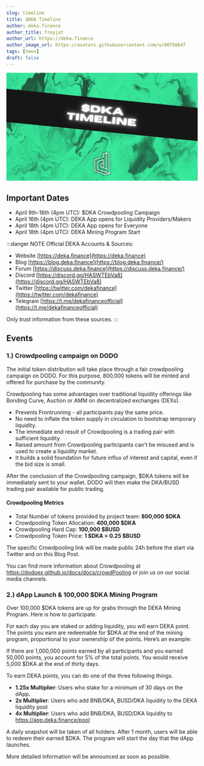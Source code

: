 ```yaml
---
slug: timeline
title: $DKA Timeline
author: deka.finance
author_title: freyjat
author_url: https://deka.finance
author_image_url: https://avatars.githubusercontent.com/u/80758647
tags: [news]
draft: false
---
```

![Blog Banner](./assets/timeline.png)
## Important Dates
- April 9th-16th (4pm UTC): $DKA Crowdpooling Campaign
- April 16th (4pm UTC): DEKA App opens for Liquidity Providers/Makers
- April 18th (4pm UTC): DEKA App opens for Everyone
- April 18th (4pm UTC): DEKA Mining Program Start

:::danger NOTE
Official DEKA Accounts & Sources:

- Website  [https://deka.finance](https://deka.finance)
- Blog [https://blog.deka.finance](https://blog.deka.finance/)
- Forum [https://discuss.deka.finance](https://discuss.deka.finance/)
- Discord  [https://discord.gg/HASWTEbVa8](https://discord.gg/HASWTEbVa8)
- Twitter [https://twitter.com/dekafinance](https://twitter.com/dekafinance)
- Telegram  [https://t.me/dekafinanceofficial](https://t.me/dekafinanceofficial)

Only trust information from these sources.
:::
<!--truncate-->
## Events

### 1.) Crowdpooling campaign on DODO
The initial token distribution will take place through a fair crowdpooling campaign on DODO. For this purpose, 800,000 tokens will be minted and offered for purchase by the community.

Crowdpooling has some advantages over traditional liquidity offerings like Bonding Curve, Auction or AMM on decentralized exchanges (DEXs).
- Prevents Frontrunning - all participants pay the same price.
- No need to inflate the token supply in circulation to bootstrap temporary liquidity.
- The immediate end result of Crowdpooling is a trading pair with sufficient liquidity.
- Raised amount from Crowdpooling participants can't be misused and is used to create a liquidity market.
- It builds a solid foundation for future influx of interest and capital, even if the bid size is small.

After the conclusion of the Crowdpooling campaign, $DKA tokens will be immediately sent to your wallet. DODO will then make the DKA/BUSD trading pair available for public trading.

#### Crowdpooling Metrics
- Total Number of tokens provided by project team: **800,000 $DKA**
- Crowdpooling Token Allocation: **400,000 $DKA**
- Crowdpooling Hard Cap: **100,000 $BUSD**
- Crowdpooling Token Price: **1 $DKA = 0.25 $BUSD**

The specific Crowdpooling link will be made public 24h before the start via Twitter and on this Blog Post.

You can find more information about Crowdpooling at <https://dodoex.github.io/docs/docs/crowdPooling> or join us on our social media channels.
### 2.) dApp Launch & 100,000 $DKA Mining Program
Over 100,000 $DKA tokens are up for grabs through the DEKA Mining Program. Here is how to participate.

For each day you are staked or adding liquidity, you will earn DEKA point. The points you earn are redeemable for $DKA at the end of the mining program, proportional to your ownership of the points. Here’s an example:

If there are 1,000,000 points earned by all participants and you earned 50,000 points, you account for 5% of the total points. You would receive 5,000 $DKA at the end of thirty days.

To earn DEKA points, you can do one of the three following things.
- **1.25x Multiplier**: Users who stake for a minimum of 30 days on the dApp.
- **2x Multiplier**: Users who add BNB/DKA, BUSD/DKA liquidity to the DEKA liquidity pool
- **4x Multiplier**: Users who add BNB/DKA, BUSD/DKA liquidity to https://app.deka.finance/pool

A daily snapshot will be taken of all holders. After 1 month, users will be able to redeem their earned $DKA. The program will start the day that the dApp launches.

More detailed information will be announced as soon as possible.